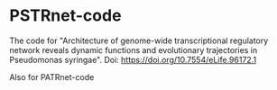 # PSTRnet-code
The code for "Architecture of genome-wide transcriptional regulatory network reveals dynamic functions and evolutionary trajectories in Pseudomonas syringae".
Doi: https://doi.org/10.7554/eLife.96172.1

Also for PATRnet-code
